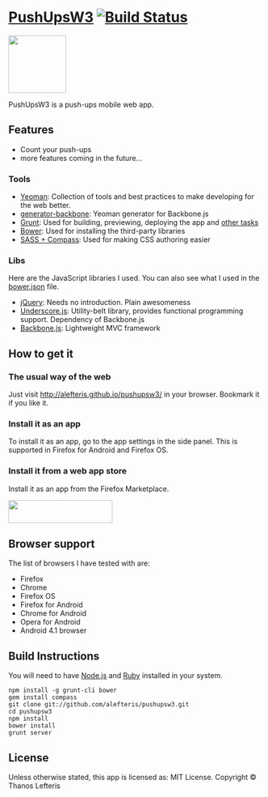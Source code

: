 # [PushUpsW3](http://alefteris.github.io/pushupsw3/) [![Build Status](https://api.travis-ci.org/alefteris/pushupsw3.png?branch=master)](https://travis-ci.org/alefteris/pushupsw3)

<a href="http://alefteris.github.io/pushupsw3/">
  <img src="http://alefteris.github.io/pushupsw3/apple-touch-icon-114x114-precomposed.png" width="114">
</a>

PushUpsW3 is a push-ups mobile web app.

## Features

 * Count your push-ups
 * more features coming in the future...

### Tools

 * [Yeoman](http://yeoman.io/): Collection of tools and best practices to make developing for the web better.
 * [generator-backbone](https://github.com/yeoman/generator-backbone): Yeoman generator for Backbone.js
 * [Grunt](http://gruntjs.com/): Used for building, previewing, deploying the app and [other tasks](https://github.com/alefteris/pushupsw3/blob/master/Gruntfile.js)
 * [Bower](http://bower.io/): Used for installing the third-party libraries
 * [SASS + Compass](http://compass-style.org/): Used for making CSS authoring easier

### Libs

Here are the JavaScript libraries I used. You can also see what I used in the [bower.json](https://github.com/alefteris/pushupsw3/blob/master/bower.json) file.

 * [jQuery](http://jquery.com/): Needs no introduction. Plain awesomeness
 * [Underscore.js](http://underscorejs.org/): Utility-belt library, provides functional programming support. Dependency of Backbone.js
 * [Backbone.js](http://backbonejs.org/): Lightweight MVC framework

## How to get it

### The usual way of the web

Just visit <a href="http://alefteris.github.io/pushupsw3/">http://alefteris.github.io/pushupsw3/</a> in your browser. Bookmark it if you like it.

### Install it as an app

To install it as an app, go to the app settings in the side panel. This is supported in Firefox for Android and Firefox OS.

### Install it from a web app store

Install it as an app from the Firefox Marketplace.

<a href="https://marketplace.firefox.com/app/pushupsw3/">
  <img src="http://alefteris.github.io/pushupsw3/images-other/firefox-marketplace-badge.png" width="206" height="45">
</a>

## Browser support

The list of browsers I have tested with are:

 * Firefox
 * Chrome
 * Firefox OS
 * Firefox for Android
 * Chrome for Android
 * Opera for Android
 * Android 4.1 browser

## Build Instructions

You will need to have [Node.js](http://nodejs.org/) and [Ruby](http://www.ruby-lang.org/) installed in your system.

``` shell
npm install -g grunt-cli bower
gem install compass
git clone git://github.com/alefteris/pushupsw3.git
cd pushupsw3
npm install
bower install
grunt server
```

## License

Unless otherwise stated, this app is licensed as: MIT License. Copyright © Thanos Lefteris
